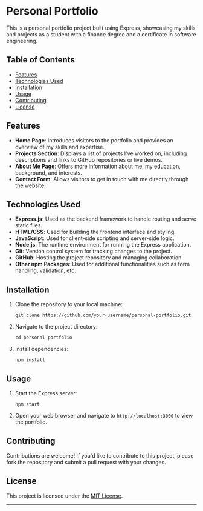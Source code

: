# Personal Portfolio

This is a personal portfolio project built using Express, showcasing my skills and projects as a student with a finance degree and a certificate in software engineering.

## Table of Contents
- [Features](#features)
- [Technologies Used](#technologies-used)
- [Installation](#installation)
- [Usage](#usage)
- [Contributing](#contributing)
- [License](#license)

## Features

- **Home Page**: Introduces visitors to the portfolio and provides an overview of my skills and expertise.
- **Projects Section**: Displays a list of projects I've worked on, including descriptions and links to GitHub repositories or live demos.
- **About Me Page**: Offers more information about me, my education, background, and interests.
- **Contact Form**: Allows visitors to get in touch with me directly through the website.

## Technologies Used

- **Express.js**: Used as the backend framework to handle routing and serve static files.
- **HTML/CSS**: Used for building the frontend interface and styling.
- **JavaScript**: Used for client-side scripting and server-side logic.
- **Node.js**: The runtime environment for running the Express application.
- **Git**: Version control system for tracking changes to the project.
- **GitHub**: Hosting the project repository and managing collaboration.
- **Other npm Packages**: Used for additional functionalities such as form handling, validation, etc.

## Installation

1. Clone the repository to your local machine:

   ```
   git clone https://github.com/your-username/personal-portfolio.git
   ```

2. Navigate to the project directory:

   ```
   cd personal-portfolio
   ```

3. Install dependencies:

   ```
   npm install
   ```

## Usage

1. Start the Express server:

   ```
   npm start
   ```

2. Open your web browser and navigate to `http://localhost:3000` to view the portfolio.

## Contributing

Contributions are welcome! If you'd like to contribute to this project, please fork the repository and submit a pull request with your changes.

## License

This project is licensed under the [MIT License](LICENSE).

---

